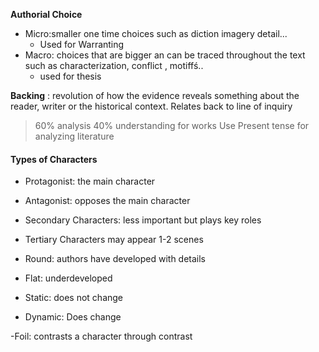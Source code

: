 **Authorial Choice**
 - Micro:smaller one time choices such as diction imagery detail...
	 - Used for Warranting
 - Macro: choices that are bigger an can be traced throughout the text such as characterization, conflict , motiffś..
	 - used for thesis

**Backing** : revolution of how the evidence reveals something about the reader, writer or the historical context. Relates back to line of inquiry
> 60% analysis 40% understanding for works
> Use Present tense for analyzing literature

#### Types of Characters
 - Protagonist: the main character 
 - Antagonist: opposes the main character 
 - Secondary Characters: less important but plays key roles
 - Tertiary Characters may appear 1-2 scenes

- Round: authors have developed with details
- Flat: underdeveloped

- Static: does not change
- Dynamic: Does change

-Foil: contrasts a character through contrast



<!--stackedit_data:
eyJoaXN0b3J5IjpbMTg0MTMzOTY4Nyw3MDc4MjAyOTBdfQ==
-->